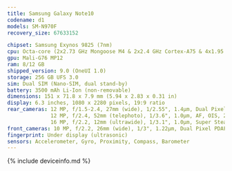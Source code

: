 ```yaml
---
title: Samsung Galaxy Note10
codename: d1
models: SM-N970F
recovery_size: 67633152

chipset: Samsung Exynos 9825 (7nm)
cpu: Octa-core (2x2.73 GHz Mongoose M4 & 2x2.4 GHz Cortex-A75 & 4x1.95 GHz Cortex-A55)
gpu: Mali-G76 MP12
ram: 8/12 GB
shipped_version: 9.0 (OneUI 1.0)
storage: 256 GB UFS 3.0
sim: Dual SIM (Nano-SIM, dual stand-by)
battery: 3500 mAh Li-Ion (non-removable)
dimensions: 151 x 71.8 x 7.9 mm (5.94 x 2.83 x 0.31 in)
display: 6.3 inches, 1080 x 2280 pixels, 19:9 ratio
rear_cameras: 12 MP, f/1.5-2.4, 27mm (wide), 1/2.55", 1.4µm, Dual Pixel PDAF, OIS;
              12 MP, f/2.4, 52mm (telephoto), 1/3.6", 1.0µm, AF, OIS, 2x optical zoom;
              16 MP, f/2.2, 12mm (ultrawide), 1/3.1", 1.0µm, Super Steady video
front_cameras: 10 MP, f/2.2, 26mm (wide), 1/3", 1.22µm, Dual Pixel PDAF
fingerprint: Under display (ultrasonic)
sensors: Accelerometer, Gyro, Proximity, Compass, Barometer
---
```


{% include deviceinfo.md %}
